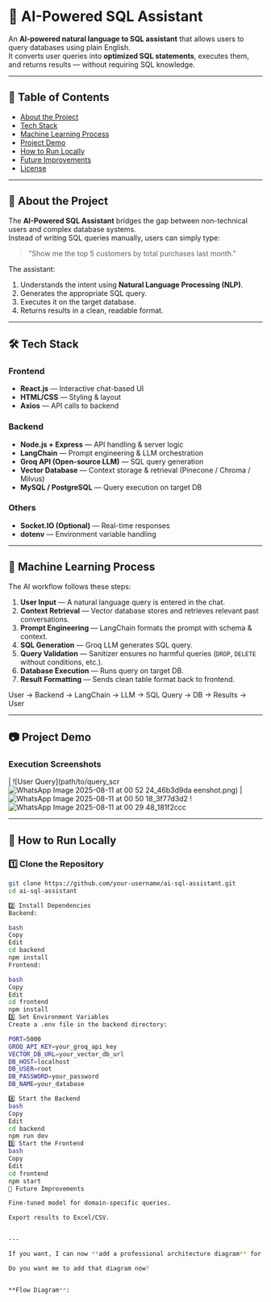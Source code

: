 # 🧠 AI-Powered SQL Assistant

An **AI-powered natural language to SQL assistant** that allows users to query databases using plain English.  
It converts user queries into **optimized SQL statements**, executes them, and returns results — without requiring SQL knowledge.

---

## 📌 Table of Contents
- [About the Project](#-about-the-project)
- [Tech Stack](#-tech-stack)
- [Machine Learning Process](#-machine-learning-process)
- [Project Demo](#-project-demo)
- [How to Run Locally](#-how-to-run-locally)
- [Future Improvements](#-future-improvements)
- [License](#-license)

---

## 📖 About the Project

The **AI-Powered SQL Assistant** bridges the gap between non-technical users and complex database systems.  
Instead of writing SQL queries manually, users can simply type:

> "Show me the top 5 customers by total purchases last month."

The assistant:
1. Understands the intent using **Natural Language Processing (NLP)**.
2. Generates the appropriate SQL query.
3. Executes it on the target database.
4. Returns results in a clean, readable format.

---

## 🛠 Tech Stack

### **Frontend**
- **React.js** — Interactive chat-based UI
- **HTML/CSS** — Styling & layout
- **Axios** — API calls to backend

### **Backend**
- **Node.js + Express** — API handling & server logic
- **LangChain** — Prompt engineering & LLM orchestration
- **Groq API (Open-source LLM)** — SQL query generation
- **Vector Database** — Context storage & retrieval (Pinecone / Chroma / Milvus)
- **MySQL / PostgreSQL** — Query execution on target DB

### **Others**
- **Socket.IO (Optional)** — Real-time responses
- **dotenv** — Environment variable handling

---

## 🤖 Machine Learning Process

The AI workflow follows these steps:

1. **User Input** — A natural language query is entered in the chat.
2. **Context Retrieval** — Vector database stores and retrieves relevant past conversations.
3. **Prompt Engineering** — LangChain formats the prompt with schema & context.
4. **SQL Generation** — Groq LLM generates SQL query.
5. **Query Validation** — Sanitizer ensures no harmful queries (`DROP`, `DELETE` without conditions, etc.).
6. **Database Execution** — Runs query on target DB.
7. **Result Formatting** — Sends clean table format back to frontend.

User → Backend → LangChain → LLM → SQL Query → DB → Results → User


---

## 📷 Project Demo

### **Execution Screenshots**

| ![User Query](path/to/query_scr![WhatsApp Image 2025-08-11 at 00 52 24_46b3d9da](https://github.com/user-attachments/assets/f23891b5-1ce7-4b2e-9946-dba0fab3501d)
eenshot.png) |![WhatsApp Image 2025-08-11 at 00 50 18_3f77d3d2](https://github.com/user-attachments/assets/4921389b-5d98-4cd9-889c-05128580007a)
 !![WhatsApp Image 2025-08-11 at 00 29 48_181f2ccc](https://github.com/user-attachments/assets/cd4f8d14-ece9-48cc-b289-29e3a9b23cac)


---

## 🚀 How to Run Locally

### **1️⃣ Clone the Repository**
```bash
git clone https://github.com/your-username/ai-sql-assistant.git
cd ai-sql-assistant

2️⃣ Install Dependencies
Backend:

bash
Copy
Edit
cd backend
npm install
Frontend:

bash
Copy
Edit
cd frontend
npm install
3️⃣ Set Environment Variables
Create a .env file in the backend directory:

PORT=5000
GROQ_API_KEY=your_groq_api_key
VECTOR_DB_URL=your_vector_db_url
DB_HOST=localhost
DB_USER=root
DB_PASSWORD=your_password
DB_NAME=your_database

4️⃣ Start the Backend
bash
Copy
Edit
cd backend
npm run dev
5️⃣ Start the Frontend
bash
Copy
Edit
cd frontend
npm start
🔮 Future Improvements

Fine-tuned model for domain-specific queries.

Export results to Excel/CSV.


---

If you want, I can now **add a professional architecture diagram** for this README so it looks visually appealing and explains your system flow at a glance.  

Do you want me to add that diagram now?


**Flow Diagram**:
